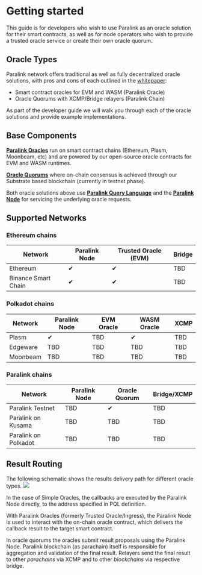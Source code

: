 <!--
order: 12
-->

# Getting started
This guide is for developers who wish to use Paralink as an oracle solution for their smart
contracts, as well as for node operators who wish to provide a trusted oracle service or create their own
oracle quorum.

## Oracle Types
Paralink network offers traditional as well as fully decentralized oracle solutions, with pros and cons of each outlined in the [whitepaper](/whitepaper/security):
 - Smart contract oracles for EVM and WASM (Paralink Oracle)
 - Oracle Quorums with XCMP/Bridge relayers (Paralink Chain)

As part of the developer guide we will walk you through each of the oracle solutions and provide
example implementations.

## Base Components
**[Paralink Oracles](/developer-guide/paralink-oracle)** run on smart contract chains (Ethereum, Plasm, Moonbeam, etc) and are powered by our
open-source oracle contracts for EVM and WASM runtimes.

**[Oracle Quorums](/developer-guide/oracle-quorums)** where on-chain consensus is achieved through our Substrate based blockchain
(currently in testnet phase).

Both oracle solutions above use **[Paralink Query Language](/developer-guide/paralink-query-language)** and the **[Paralink Node](/developer-guide/paralink-node)** for servicing the underlying oracle requests.

## Supported Networks

### Ethereum chains

| Network             | Paralink Node | Trusted Oracle (EVM) | Bridge |
| ------------------- | ------------- | -------------------- | ------ |
| Ethereum            | ✔             | ✔                    | TBD    |
| Binance Smart Chain | ✔             | ✔                    | TBD    |

### Polkadot chains

| Network  | Paralink Node | EVM Oracle | WASM Oracle | XCMP |
| -------- | ------------- | ---------- | ----------- | ---- |
| Plasm    | ✔             | TBD        | ✔           | TBD  |
| Edgeware | TBD           | TBD        | TBD         | TBD  |
| Moonbeam | TBD           | TBD        | TBD         | TBD  |

### Paralink chains

| Network              | Paralink Node | Oracle Quorum | Bridge/XCMP |
| -------------------- | ------------- | ------------- | ----------- |
| Paralink Testnet     | TBD           | ✔             | TBD         |
| Paralink on Kusama   | TBD           | TBD           | TBD         |
| Paralink on Polkadot | TBD           | TBD           | TBD         |


## Result Routing
The following schematic shows the results delivery path for different oracle types.
![](https://i.imgur.com/rLDzM9G.png)

In the case of Simple Oracles, the callbacks are executed by the Paralink Node directly, to the
address specified in PQL definition. 

With Paralink Oracles (formerly Trusted Oracle/Ingress), the Paralink Node is used to interact with the on-chain oracle contract, which delivers the callback result to the target smart contract.

In oracle quorums the oracles submit result proposals using the Paralink Node. Paralink blockchain (as parachain) itself is responsible for aggregation and validation of the final result. Relayers send the final result to other _parachains_ via XCMP and to other _blockchains_ via respective bridge.
